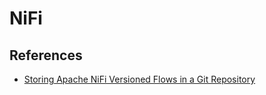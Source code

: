 # NiFi

## References

- [Storing Apache NiFi Versioned Flows in a Git Repository](https://community.hortonworks.com/articles/210286/storing-apache-nifi-versioned-flows-in-a-git-repos.html)
